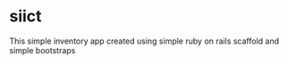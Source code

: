 # siict
This simple inventory app created using simple ruby on rails scaffold and simple bootstraps
